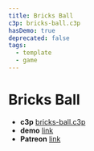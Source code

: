```yaml
---
title: Bricks Ball
c3p: bricks-ball.c3p
hasDemo: true
deprecated: false
tags:
  - template
  - game 
---
```

# Bricks Ball

* **c3p** [bricks-ball.c3p](source/c3p/bricks-ball.c3p)
* **demo** [link](demo)
* **Patreon** [link](https://patreon.com/el3um4s)
